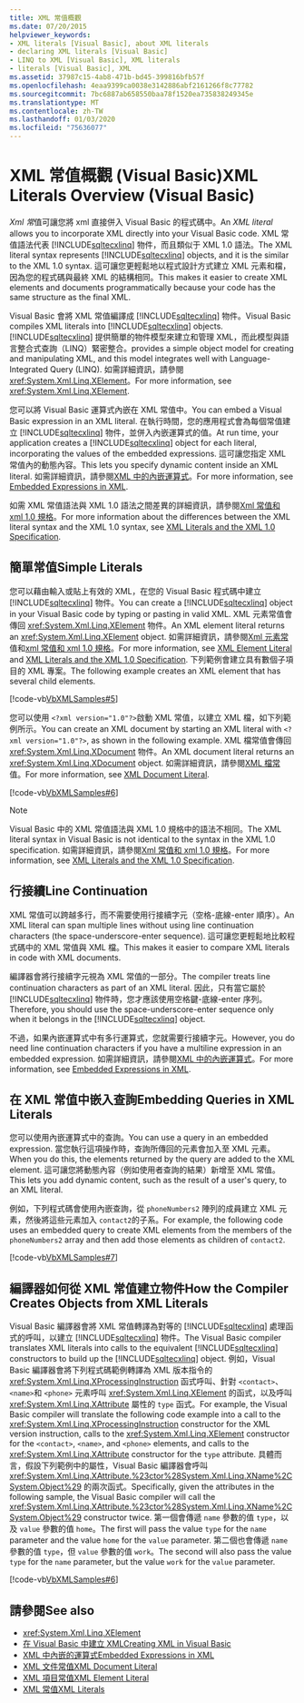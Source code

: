 ```yaml
---
title: XML 常值概觀
ms.date: 07/20/2015
helpviewer_keywords:
- XML literals [Visual Basic], about XML literals
- declaring XML literals [Visual Basic]
- LINQ to XML [Visual Basic], XML literals
- literals [Visual Basic], XML
ms.assetid: 37987c15-4ab8-471b-bd45-399816bfb57f
ms.openlocfilehash: 4eaa9399ca0038e3142886abf2161266f8c77782
ms.sourcegitcommit: 7bc6887ab658550baa78f1520ea735838249345e
ms.translationtype: MT
ms.contentlocale: zh-TW
ms.lasthandoff: 01/03/2020
ms.locfileid: "75636077"
---
```

# <a name="xml-literals-overview-visual-basic"></a><span data-ttu-id="5c3b6-102">XML 常值概觀 (Visual Basic)</span><span class="sxs-lookup"><span data-stu-id="5c3b6-102">XML Literals Overview (Visual Basic)</span></span>
<span data-ttu-id="5c3b6-103">*Xml 常*值可讓您將 xml 直接併入 Visual Basic 的程式碼中。</span><span class="sxs-lookup"><span data-stu-id="5c3b6-103">An *XML literal* allows you to incorporate XML directly into your Visual Basic code.</span></span> <span data-ttu-id="5c3b6-104">XML 常值語法代表 [!INCLUDE[sqltecxlinq](~/includes/sqltecxlinq-md.md)] 物件，而且類似于 XML 1.0 語法。</span><span class="sxs-lookup"><span data-stu-id="5c3b6-104">The XML literal syntax represents [!INCLUDE[sqltecxlinq](~/includes/sqltecxlinq-md.md)] objects, and it is the similar to the XML 1.0 syntax.</span></span> <span data-ttu-id="5c3b6-105">這可讓您更輕鬆地以程式設計方式建立 XML 元素和檔，因為您的程式碼與最終 XML 的結構相同。</span><span class="sxs-lookup"><span data-stu-id="5c3b6-105">This makes it easier to create XML elements and documents programmatically because your code has the same structure as the final XML.</span></span>  
  
 <span data-ttu-id="5c3b6-106">Visual Basic 會將 XML 常值編譯成 [!INCLUDE[sqltecxlinq](~/includes/sqltecxlinq-md.md)] 物件。</span><span class="sxs-lookup"><span data-stu-id="5c3b6-106">Visual Basic compiles XML literals into [!INCLUDE[sqltecxlinq](~/includes/sqltecxlinq-md.md)] objects.</span></span> [!INCLUDE[sqltecxlinq](~/includes/sqltecxlinq-md.md)] <span data-ttu-id="5c3b6-107">提供簡單的物件模型來建立和管理 XML，而此模型與語言整合式查詢（LINQ）緊密整合。</span><span class="sxs-lookup"><span data-stu-id="5c3b6-107">provides a simple object model for creating and manipulating XML, and this model integrates well with Language-Integrated Query (LINQ).</span></span> <span data-ttu-id="5c3b6-108">如需詳細資訊，請參閱<xref:System.Xml.Linq.XElement>。</span><span class="sxs-lookup"><span data-stu-id="5c3b6-108">For more information, see <xref:System.Xml.Linq.XElement>.</span></span>  
  
 <span data-ttu-id="5c3b6-109">您可以將 Visual Basic 運算式內嵌在 XML 常值中。</span><span class="sxs-lookup"><span data-stu-id="5c3b6-109">You can embed a Visual Basic expression in an XML literal.</span></span> <span data-ttu-id="5c3b6-110">在執行時間，您的應用程式會為每個常值建立 [!INCLUDE[sqltecxlinq](~/includes/sqltecxlinq-md.md)] 物件，並併入內嵌運算式的值。</span><span class="sxs-lookup"><span data-stu-id="5c3b6-110">At run time, your application creates a [!INCLUDE[sqltecxlinq](~/includes/sqltecxlinq-md.md)] object for each literal, incorporating the values of the embedded expressions.</span></span> <span data-ttu-id="5c3b6-111">這可讓您指定 XML 常值內的動態內容。</span><span class="sxs-lookup"><span data-stu-id="5c3b6-111">This lets you specify dynamic content inside an XML literal.</span></span> <span data-ttu-id="5c3b6-112">如需詳細資訊，請參閱[XML 中的內嵌運算式](../../../../visual-basic/programming-guide/language-features/xml/embedded-expressions-in-xml.md)。</span><span class="sxs-lookup"><span data-stu-id="5c3b6-112">For more information, see [Embedded Expressions in XML](../../../../visual-basic/programming-guide/language-features/xml/embedded-expressions-in-xml.md).</span></span>  
  
 <span data-ttu-id="5c3b6-113">如需 XML 常值語法與 XML 1.0 語法之間差異的詳細資訊，請參閱[Xml 常值和 xml 1.0 規格](../../../../visual-basic/programming-guide/language-features/xml/xml-literals-and-the-xml-1-0-specification.md)。</span><span class="sxs-lookup"><span data-stu-id="5c3b6-113">For more information about the differences between the XML literal syntax and the XML 1.0 syntax, see [XML Literals and the XML 1.0 Specification](../../../../visual-basic/programming-guide/language-features/xml/xml-literals-and-the-xml-1-0-specification.md).</span></span>  
  
## <a name="simple-literals"></a><span data-ttu-id="5c3b6-114">簡單常值</span><span class="sxs-lookup"><span data-stu-id="5c3b6-114">Simple Literals</span></span>  
 <span data-ttu-id="5c3b6-115">您可以藉由輸入或貼上有效的 XML，在您的 Visual Basic 程式碼中建立 [!INCLUDE[sqltecxlinq](~/includes/sqltecxlinq-md.md)] 物件。</span><span class="sxs-lookup"><span data-stu-id="5c3b6-115">You can create a [!INCLUDE[sqltecxlinq](~/includes/sqltecxlinq-md.md)] object in your Visual Basic code by typing or pasting in valid XML.</span></span> <span data-ttu-id="5c3b6-116">XML 元素常值會傳回 <xref:System.Xml.Linq.XElement> 物件。</span><span class="sxs-lookup"><span data-stu-id="5c3b6-116">An XML element literal returns an <xref:System.Xml.Linq.XElement> object.</span></span> <span data-ttu-id="5c3b6-117">如需詳細資訊，請參閱[Xml 元素常](../../../../visual-basic/language-reference/xml-literals/xml-element-literal.md)值和[xml 常值和 xml 1.0 規格](../../../../visual-basic/programming-guide/language-features/xml/xml-literals-and-the-xml-1-0-specification.md)。</span><span class="sxs-lookup"><span data-stu-id="5c3b6-117">For more information, see [XML Element Literal](../../../../visual-basic/language-reference/xml-literals/xml-element-literal.md) and [XML Literals and the XML 1.0 Specification](../../../../visual-basic/programming-guide/language-features/xml/xml-literals-and-the-xml-1-0-specification.md).</span></span> <span data-ttu-id="5c3b6-118">下列範例會建立具有數個子項目的 XML 專案。</span><span class="sxs-lookup"><span data-stu-id="5c3b6-118">The following example creates an XML element that has several child elements.</span></span>  
  
 [!code-vb[VbXMLSamples#5](~/samples/snippets/visualbasic/VS_Snippets_VBCSharp/VbXMLSamples/VB/XMLSamples2.vb#5)]  
  
 <span data-ttu-id="5c3b6-119">您可以使用 `<?xml version="1.0"?>`啟動 XML 常值，以建立 XML 檔，如下列範例所示。</span><span class="sxs-lookup"><span data-stu-id="5c3b6-119">You can create an XML document by starting an XML literal with `<?xml version="1.0"?>`, as shown in the following example.</span></span> <span data-ttu-id="5c3b6-120">XML 檔常值會傳回 <xref:System.Xml.Linq.XDocument> 物件。</span><span class="sxs-lookup"><span data-stu-id="5c3b6-120">An XML document literal returns an <xref:System.Xml.Linq.XDocument> object.</span></span> <span data-ttu-id="5c3b6-121">如需詳細資訊，請參閱[XML 檔常](../../../../visual-basic/language-reference/xml-literals/xml-document-literal.md)值。</span><span class="sxs-lookup"><span data-stu-id="5c3b6-121">For more information, see [XML Document Literal](../../../../visual-basic/language-reference/xml-literals/xml-document-literal.md).</span></span>  
  
 [!code-vb[VbXMLSamples#6](~/samples/snippets/visualbasic/VS_Snippets_VBCSharp/VbXMLSamples/VB/XMLSamples2.vb#6)]  
  
> [!NOTE]
> <span data-ttu-id="5c3b6-122">Visual Basic 中的 XML 常值語法與 XML 1.0 規格中的語法不相同。</span><span class="sxs-lookup"><span data-stu-id="5c3b6-122">The XML literal syntax in Visual Basic is not identical to the syntax in the XML 1.0 specification.</span></span> <span data-ttu-id="5c3b6-123">如需詳細資訊，請參閱[Xml 常值和 xml 1.0 規格](../../../../visual-basic/programming-guide/language-features/xml/xml-literals-and-the-xml-1-0-specification.md)。</span><span class="sxs-lookup"><span data-stu-id="5c3b6-123">For more information, see [XML Literals and the XML 1.0 Specification](../../../../visual-basic/programming-guide/language-features/xml/xml-literals-and-the-xml-1-0-specification.md).</span></span>  
  
## <a name="line-continuation"></a><span data-ttu-id="5c3b6-124">行接續</span><span class="sxs-lookup"><span data-stu-id="5c3b6-124">Line Continuation</span></span>  
 <span data-ttu-id="5c3b6-125">XML 常值可以跨越多行，而不需要使用行接續字元（空格-底線-enter 順序）。</span><span class="sxs-lookup"><span data-stu-id="5c3b6-125">An XML literal can span multiple lines without using line continuation characters (the space-underscore-enter sequence).</span></span> <span data-ttu-id="5c3b6-126">這可讓您更輕鬆地比較程式碼中的 XML 常值與 XML 檔。</span><span class="sxs-lookup"><span data-stu-id="5c3b6-126">This makes it easier to compare XML literals in code with XML documents.</span></span>  
  
 <span data-ttu-id="5c3b6-127">編譯器會將行接續字元視為 XML 常值的一部分。</span><span class="sxs-lookup"><span data-stu-id="5c3b6-127">The compiler treats line continuation characters as part of an XML literal.</span></span> <span data-ttu-id="5c3b6-128">因此，只有當它屬於 [!INCLUDE[sqltecxlinq](~/includes/sqltecxlinq-md.md)] 物件時，您才應該使用空格鍵-底線-enter 序列。</span><span class="sxs-lookup"><span data-stu-id="5c3b6-128">Therefore, you should use the space-underscore-enter sequence only when it belongs in the [!INCLUDE[sqltecxlinq](~/includes/sqltecxlinq-md.md)] object.</span></span>  
  
 <span data-ttu-id="5c3b6-129">不過，如果內嵌運算式中有多行運算式，您就需要行接續字元。</span><span class="sxs-lookup"><span data-stu-id="5c3b6-129">However, you do need line continuation characters if you have a multiline expression in an embedded expression.</span></span> <span data-ttu-id="5c3b6-130">如需詳細資訊，請參閱[XML 中的內嵌運算式](../../../../visual-basic/programming-guide/language-features/xml/embedded-expressions-in-xml.md)。</span><span class="sxs-lookup"><span data-stu-id="5c3b6-130">For more information, see [Embedded Expressions in XML](../../../../visual-basic/programming-guide/language-features/xml/embedded-expressions-in-xml.md).</span></span>  
  
## <a name="embedding-queries-in-xml-literals"></a><span data-ttu-id="5c3b6-131">在 XML 常值中嵌入查詢</span><span class="sxs-lookup"><span data-stu-id="5c3b6-131">Embedding Queries in XML Literals</span></span>  
 <span data-ttu-id="5c3b6-132">您可以使用內嵌運算式中的查詢。</span><span class="sxs-lookup"><span data-stu-id="5c3b6-132">You can use a query in an embedded expression.</span></span> <span data-ttu-id="5c3b6-133">當您執行這項操作時，查詢所傳回的元素會加入至 XML 元素。</span><span class="sxs-lookup"><span data-stu-id="5c3b6-133">When you do this, the elements returned by the query are added to the XML element.</span></span> <span data-ttu-id="5c3b6-134">這可讓您將動態內容（例如使用者查詢的結果）新增至 XML 常值。</span><span class="sxs-lookup"><span data-stu-id="5c3b6-134">This lets you add dynamic content, such as the result of a user's query, to an XML literal.</span></span>  
  
 <span data-ttu-id="5c3b6-135">例如，下列程式碼會使用內嵌查詢，從 `phoneNumbers2` 陣列的成員建立 XML 元素，然後將這些元素加入 `contact2`的子系。</span><span class="sxs-lookup"><span data-stu-id="5c3b6-135">For example, the following code uses an embedded query to create XML elements from the members of the `phoneNumbers2` array and then add those elements as children of `contact2`.</span></span>  
  
 [!code-vb[VbXMLSamples#7](~/samples/snippets/visualbasic/VS_Snippets_VBCSharp/VbXMLSamples/VB/XMLSamples2.vb#7)]  
  
## <a name="how-the-compiler-creates-objects-from-xml-literals"></a><span data-ttu-id="5c3b6-136">編譯器如何從 XML 常值建立物件</span><span class="sxs-lookup"><span data-stu-id="5c3b6-136">How the Compiler Creates Objects from XML Literals</span></span>  
 <span data-ttu-id="5c3b6-137">Visual Basic 編譯器會將 XML 常值轉譯為對等的 [!INCLUDE[sqltecxlinq](~/includes/sqltecxlinq-md.md)] 處理函式的呼叫，以建立 [!INCLUDE[sqltecxlinq](~/includes/sqltecxlinq-md.md)] 物件。</span><span class="sxs-lookup"><span data-stu-id="5c3b6-137">The Visual Basic compiler translates XML literals into calls to the equivalent [!INCLUDE[sqltecxlinq](~/includes/sqltecxlinq-md.md)] constructors to build up the [!INCLUDE[sqltecxlinq](~/includes/sqltecxlinq-md.md)] object.</span></span> <span data-ttu-id="5c3b6-138">例如，Visual Basic 編譯器會將下列程式碼範例轉譯為 XML 版本指令的 <xref:System.Xml.Linq.XProcessingInstruction> 函式呼叫、針對 `<contact>`、`<name>`和 `<phone>` 元素呼叫 <xref:System.Xml.Linq.XElement> 的函式，以及呼叫 <xref:System.Xml.Linq.XAttribute> 屬性的 `type` 函式。</span><span class="sxs-lookup"><span data-stu-id="5c3b6-138">For example, the Visual Basic compiler will translate the following code example into a call to the <xref:System.Xml.Linq.XProcessingInstruction> constructor for the XML version instruction, calls to the <xref:System.Xml.Linq.XElement> constructor for the `<contact>`, `<name>`, and `<phone>` elements, and calls to the <xref:System.Xml.Linq.XAttribute> constructor for the `type` attribute.</span></span> <span data-ttu-id="5c3b6-139">具體而言，假設下列範例中的屬性，Visual Basic 編譯器會呼叫 <xref:System.Xml.Linq.XAttribute.%23ctor%28System.Xml.Linq.XName%2CSystem.Object%29> 的兩次函式。</span><span class="sxs-lookup"><span data-stu-id="5c3b6-139">Specifically, given the attributes in the following sample, the Visual Basic compiler will call the <xref:System.Xml.Linq.XAttribute.%23ctor%28System.Xml.Linq.XName%2CSystem.Object%29> constructor twice.</span></span> <span data-ttu-id="5c3b6-140">第一個會傳遞 `name` 參數的值 `type`，以及 `value` 參數的值 `home`。</span><span class="sxs-lookup"><span data-stu-id="5c3b6-140">The first will pass the value `type` for the `name` parameter and the value `home` for the `value` parameter.</span></span> <span data-ttu-id="5c3b6-141">第二個也會傳遞 `name` 參數的值 `type`，但 `value` 參數的值 `work`。</span><span class="sxs-lookup"><span data-stu-id="5c3b6-141">The second will also pass the value `type` for the `name` parameter, but the value `work` for the `value` parameter.</span></span>  
  
 [!code-vb[VbXMLSamples#6](~/samples/snippets/visualbasic/VS_Snippets_VBCSharp/VbXMLSamples/VB/XMLSamples2.vb#6)]  
  
## <a name="see-also"></a><span data-ttu-id="5c3b6-142">請參閱</span><span class="sxs-lookup"><span data-stu-id="5c3b6-142">See also</span></span>

- <xref:System.Xml.Linq.XElement>
- [<span data-ttu-id="5c3b6-143">在 Visual Basic 中建立 XML</span><span class="sxs-lookup"><span data-stu-id="5c3b6-143">Creating XML in Visual Basic</span></span>](../../../../visual-basic/programming-guide/language-features/xml/creating-xml.md)
- [<span data-ttu-id="5c3b6-144">XML 中內嵌的運算式</span><span class="sxs-lookup"><span data-stu-id="5c3b6-144">Embedded Expressions in XML</span></span>](../../../../visual-basic/programming-guide/language-features/xml/embedded-expressions-in-xml.md)
- [<span data-ttu-id="5c3b6-145">XML 文件常值</span><span class="sxs-lookup"><span data-stu-id="5c3b6-145">XML Document Literal</span></span>](../../../../visual-basic/language-reference/xml-literals/xml-document-literal.md)
- [<span data-ttu-id="5c3b6-146">XML 項目常值</span><span class="sxs-lookup"><span data-stu-id="5c3b6-146">XML Element Literal</span></span>](../../../../visual-basic/language-reference/xml-literals/xml-element-literal.md)
- [<span data-ttu-id="5c3b6-147">XML 常值</span><span class="sxs-lookup"><span data-stu-id="5c3b6-147">XML Literals</span></span>](../../../../visual-basic/language-reference/xml-literals/index.md)
